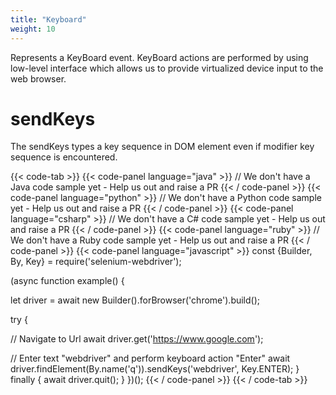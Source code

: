 ```yaml
---
title: "Keyboard"
weight: 10
---
```


Represents a KeyBoard event. KeyBoard actions are performed by using low-level
interface which allows us to provide virtualized device input to the web browser.

# sendKeys

The sendKeys types a key sequence in DOM element even if modifier key sequence is encountered.

{{< code-tab >}}
  {{< code-panel language="java" >}}
// We don't have a Java code sample yet -  Help us out and raise a PR
  {{< / code-panel >}}
  {{< code-panel language="python" >}}
// We don't have a Python code sample yet -  Help us out and raise a PR
  {{< / code-panel >}}
  {{< code-panel language="csharp" >}}
// We don't have a C# code sample yet -  Help us out and raise a PR
  {{< / code-panel >}}
  {{< code-panel language="ruby" >}}
// We don't have a Ruby code sample yet -  Help us out and raise a PR
  {{< / code-panel >}}
  {{< code-panel language="javascript" >}}
const {Builder, By, Key} = require('selenium-webdriver');

(async function example() {

let driver = await new Builder().forBrowser('chrome').build();

try {

// Navigate to Url
await driver.get('https://www.google.com');

// Enter text "webdriver" and perform keyboard action "Enter"
 await driver.findElement(By.name('q')).sendKeys('webdriver', Key.ENTER);
}
    finally {
        await driver.quit();
    }
})();
  {{< / code-panel >}}
{{< / code-tab >}}